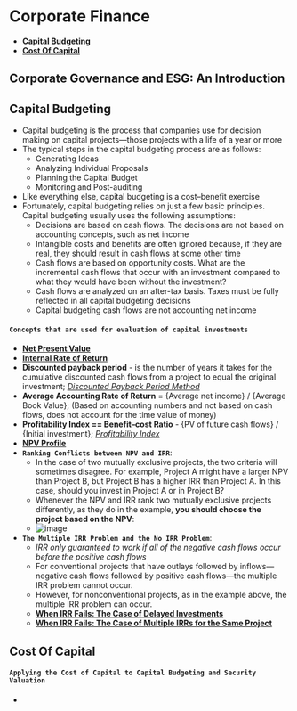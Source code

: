 # Corporate Finance
- **[Capital Budgeting](#Capital-Budgeting)**
- **[Cost Of Capital](#Cost-Of-Capital)**

## Corporate Governance and ESG: An Introduction

## Capital Budgeting
- Capital budgeting is the process that companies use for decision making on capital 
projects—those projects with a life of a year or more
- The typical steps in the capital budgeting process 
are as follows:
  - Generating Ideas
  - Analyzing Individual Proposals
  - Planning the Capital Budget
  - Monitoring and Post-auditing
- Like everything else, capital budgeting is a cost–benefit exercise
- Fortunately, capital budgeting relies on just a few basic principles. Capital budgeting usually uses the following assumptions:
  - Decisions are based on cash flows. The decisions are not based on accounting concepts, such as net income
  - Intangible costs and benefits are often ignored because, if they are real, they should result in cash flows at some other time
  - Cash flows are based on opportunity costs. What are the incremental cash flows that occur with an investment compared to what they would have been without the investment?
  - Cash flows are analyzed on an after-tax basis. Taxes must be fully reflected in all capital budgeting decisions
  - Capital budgeting cash flows are not accounting net income


#### ```Concepts that are used for evaluation of capital investments```
- **[Net Present Value](https://github.com/Mike-Vilms/cfa-i-qm/blob/main/Net-Present-Value.md)**
- **[Internal Rate of Return](https://github.com/Mike-Vilms/cfa-i-qm/blob/main/Internal-Rate-of-Return.md)**
- **Discounted payback period** - is the number of years it takes for the cumulative discounted cash flows from a project to equal the original investment; *[Discounted Payback Period Method](https://www.youtube.com/watch?v=CT-MaW7N5Hw)*
- **Average Accounting Rate of Return** = {Average net income} / {Average Book Value}; (Based on accounting numbers and not based on cash flows, does not account for the time value of money)
- **Profitability Index == Benefit–cost Ratio** - {PV of future cash flows} / {Initial investment}; *[Profitability Index](https://www.youtube.com/watch?v=h0OcPTfoGQw)*
- **[NPV Profile](https://github.com/Mike-Vilms/cfa-i-cf/blob/main/NPV-Profile.md)**
- **```Ranking Conflicts between NPV and IRR```**:
  - In the case of two mutually exclusive projects, the two criteria will sometimes disagree. For example, Project A might have a larger NPV than Project B, but Project B has a higher IRR than Project A. In this case, should you invest in Project A or in Project B?
  - Whenever the NPV and IRR rank two mutually exclusive projects differently, as they do in the example, **you should choose the project based on the NPV**:
  - ![image](https://user-images.githubusercontent.com/85560091/153772756-c576823c-d70e-4140-a200-6887437ca4a5.png)
- **```The Multiple IRR Problem and the No IRR Problem```**: 
  - *IRR only guaranteed to work if all of the negative cash flows occur before the positive cash flows*
  - For conventional projects that have outlays followed by inflows—negative cash flows followed by positive cash flows—the multiple IRR problem cannot occur.
  - However, for nonconventional projects, as in the example above, the multiple IRR problem can occur.
  - **[When IRR Fails: The Case of Delayed Investments](https://www.youtube.com/watch?v=Y4rDniH3Nk0)**
  - **[When IRR Fails: The Case of Multiple IRRs for the Same Project](https://www.youtube.com/watch?v=BohOLldcoxk)**

## Cost Of Capital
#### ```Applying the Cost of Capital to Capital Budgeting and Security Valuation```
- 
